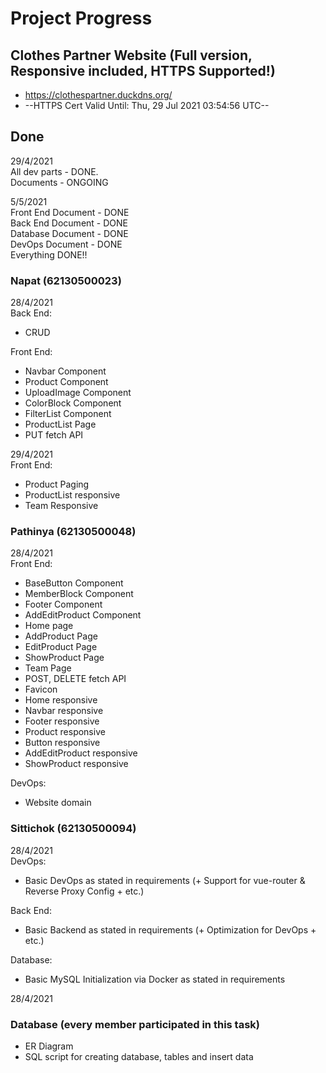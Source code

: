 # Project Progress

## Clothes Partner Website (Full version, Responsive included, HTTPS Supported!)
* https://clothespartner.duckdns.org/
* --HTTPS Cert Valid Until: Thu, 29 Jul 2021 03:54:56 UTC--

## Done
29/4/2021 <br/>
All dev parts - DONE. <br/>
Documents - ONGOING

5/5/2021 <br/>
Front End Document - DONE <br/>
Back End Document - DONE <br/>
Database Document - DONE <br/>
DevOps Document - DONE <br/>
Everything DONE!!

### Napat (62130500023)
28/4/2021 <br/>
Back End:
* CRUD

Front End:
* Navbar Component
* Product Component
* UploadImage Component
* ColorBlock Component
* FilterList Component
* ProductList Page
* PUT fetch API

29/4/2021 <br/>
Front End:
* Product Paging
* ProductList responsive
* Team Responsive

### Pathinya (62130500048)
28/4/2021 <br/>
Front End:
* BaseButton Component
* MemberBlock Component
* Footer Component
* AddEditProduct Component
* Home page
* AddProduct Page
* EditProduct Page
* ShowProduct Page
* Team Page
* POST, DELETE fetch API
* Favicon
* Home responsive
* Navbar responsive
* Footer responsive
* Product responsive
* Button responsive
* AddEditProduct responsive
* ShowProduct responsive

DevOps:
* Website domain

### Sittichok (62130500094)
28/4/2021 <br/>
DevOps:
* Basic DevOps as stated in requirements (+ Support for vue-router & Reverse Proxy Config + etc.)

Back End:
* Basic Backend as stated in requirements (+ Optimization for DevOps + etc.)

Database:
* Basic MySQL Initialization via Docker as stated in requirements

28/4/2021
### Database (every member participated in this task)
* ER Diagram
* SQL script for creating database, tables and insert data
